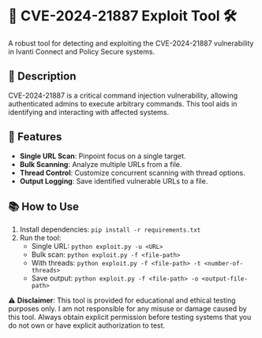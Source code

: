 # 🚨 CVE-2024-21887 Exploit Tool 🛠️

A robust tool for detecting and exploiting the CVE-2024-21887 vulnerability in Ivanti Connect and Policy Secure systems.

## 📝 Description

CVE-2024-21887 is a critical command injection vulnerability, allowing authenticated admins to execute arbitrary commands. This tool aids in identifying and interacting with affected systems.

## 🚀 Features

- **Single URL Scan**: Pinpoint focus on a single target.
- **Bulk Scanning**: Analyze multiple URLs from a file.
- **Thread Control**: Customize concurrent scanning with thread options.
- **Output Logging**: Save identified vulnerable URLs to a file.

## 📚 How to Use

1. Install dependencies: `pip install -r requirements.txt`
2. Run the tool:
   - Single URL: `python exploit.py -u <URL>`
   - Bulk scan: `python exploit.py -f <file-path>`
   - With threads: `python exploit.py -f <file-path> -t <number-of-threads>`
   - Save output: `python exploit.py -f <file-path> -o <output-file-path>`

⚠️ **Disclaimer**: This tool is provided for educational and ethical testing purposes only. I am not responsible for any misuse or damage caused by this tool. Always obtain explicit permission before testing systems that you do not own or have explicit authorization to test.
